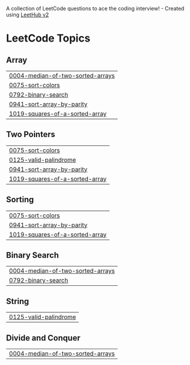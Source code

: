 A collection of LeetCode questions to ace the coding interview! - Created using [LeetHub v2](https://github.com/arunbhardwaj/LeetHub-2.0)
<!---LeetCode Topics Start-->
# LeetCode Topics
## Array
|  |
| ------- |
| [0004-median-of-two-sorted-arrays](https://github.com/Safikul99/LeetCodes/tree/master/0004-median-of-two-sorted-arrays) |
| [0075-sort-colors](https://github.com/Safikul99/LeetCodes/tree/master/0075-sort-colors) |
| [0792-binary-search](https://github.com/Safikul99/LeetCodes/tree/master/0792-binary-search) |
| [0941-sort-array-by-parity](https://github.com/Safikul99/LeetCodes/tree/master/0941-sort-array-by-parity) |
| [1019-squares-of-a-sorted-array](https://github.com/Safikul99/LeetCodes/tree/master/1019-squares-of-a-sorted-array) |
## Two Pointers
|  |
| ------- |
| [0075-sort-colors](https://github.com/Safikul99/LeetCodes/tree/master/0075-sort-colors) |
| [0125-valid-palindrome](https://github.com/Safikul99/LeetCodes/tree/master/0125-valid-palindrome) |
| [0941-sort-array-by-parity](https://github.com/Safikul99/LeetCodes/tree/master/0941-sort-array-by-parity) |
| [1019-squares-of-a-sorted-array](https://github.com/Safikul99/LeetCodes/tree/master/1019-squares-of-a-sorted-array) |
## Sorting
|  |
| ------- |
| [0075-sort-colors](https://github.com/Safikul99/LeetCodes/tree/master/0075-sort-colors) |
| [0941-sort-array-by-parity](https://github.com/Safikul99/LeetCodes/tree/master/0941-sort-array-by-parity) |
| [1019-squares-of-a-sorted-array](https://github.com/Safikul99/LeetCodes/tree/master/1019-squares-of-a-sorted-array) |
## Binary Search
|  |
| ------- |
| [0004-median-of-two-sorted-arrays](https://github.com/Safikul99/LeetCodes/tree/master/0004-median-of-two-sorted-arrays) |
| [0792-binary-search](https://github.com/Safikul99/LeetCodes/tree/master/0792-binary-search) |
## String
|  |
| ------- |
| [0125-valid-palindrome](https://github.com/Safikul99/LeetCodes/tree/master/0125-valid-palindrome) |
## Divide and Conquer
|  |
| ------- |
| [0004-median-of-two-sorted-arrays](https://github.com/Safikul99/LeetCodes/tree/master/0004-median-of-two-sorted-arrays) |
<!---LeetCode Topics End-->